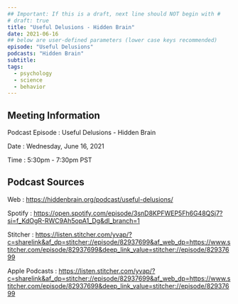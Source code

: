 ```yaml
---
## Important: If this is a draft, next line should NOT begin with #
# draft: true
title: "Useful Delusions - Hidden Brain"
date: 2021-06-16
## below are user-defined parameters (lower case keys recommended)
episode: "Useful Delusions"
podcasts: "Hidden Brain"
subtitle:
tags:
  - psychology
  - science
  - behavior
---
```


## Meeting Information

Podcast Episode
:   Useful Delusions - Hidden Brain

Date
:   Wednesday, June 16, 2021

Time
:   5:30pm - 7:30pm PST

## Podcast Sources

Web
:   https://hiddenbrain.org/podcast/useful-delusions/

Spotify
:   https://open.spotify.com/episode/3snD8KPFWEP5Fh6G48QSj7?si=f_KdOgR-RWC9Ah5opA1_Dg&dl_branch=1

Stitcher
:   https://listen.stitcher.com/yvap/?c=sharelink&af_dp=stitcher://episode/82937699&af_web_dp=https://www.stitcher.com/episode/82937699&deep_link_value=stitcher://episode/82937699

Apple Podcasts
:   https://listen.stitcher.com/yvap/?c=sharelink&af_dp=stitcher://episode/82937699&af_web_dp=https://www.stitcher.com/episode/82937699&deep_link_value=stitcher://episode/82937699

